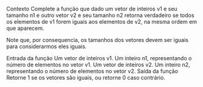 Contexto
Complete a função que dado um vetor de inteiros v1 e seu tamanho n1 e outro vetor v2 e seu tamanho n2 retorna verdadeiro se todos os elementos de v1 forem iguais aos elementos de v2, na mesma ordem em que aparecem. 

Note que, por consequencia, os tamanhos dos vetores devem ser iguais para considerarmos eles iguais.

Entrada da função
Um vetor de inteiros v1.
Um inteiro n1, representando o número de elementos no vetor v1.
Um vetor de inteiros v2.
Um inteiro n2, representando o número de elementos no vetor v2.
Saída da função
Retorne 1 se os vetores são iguais, ou retorne 0 caso contrário.